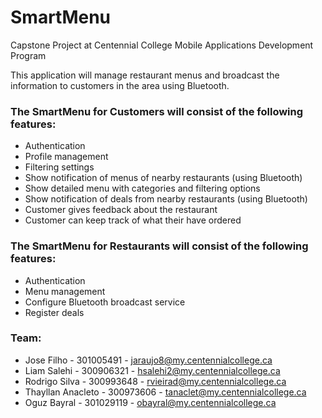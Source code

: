 # SmartMenu
Capstone Project at Centennial College Mobile Applications Development Program

This application will manage restaurant menus and broadcast the information to customers in the area using Bluetooth.

### The SmartMenu for Customers will consist of the following features:

  - Authentication
  - Profile management
  - Filtering settings
  - Show notification of menus of nearby restaurants (using Bluetooth)
  - Show detailed menu with categories and filtering options
  - Show notification of deals from nearby restaurants (using Bluetooth)
  - Customer gives feedback about the restaurant
  - Customer can keep track of what their have ordered

### The SmartMenu for Restaurants will consist of the following features:

  - Authentication
  - Menu management
  - Configure Bluetooth broadcast service
  - Register deals

### Team:

- Jose Filho - 301005491 - jaraujo8@my.centennialcollege.ca
- Liam Salehi - 300906321 - hsalehi2@my.centennialcollege.ca
- Rodrigo Silva - 300993648 - rvieirad@my.centennialcollege.ca
- Thayllan Anacleto - 300973606 - tanaclet@my.centennialcollege.ca
- Oguz Bayral - 301029119 - obayral@my.centennialcollege.ca
